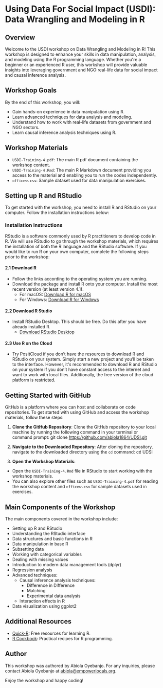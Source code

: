 # Using Data For Social Impact (USDI): Data Wrangling and Modeling in R

## Overview
Welcome to the USDI workshop on Data Wrangling and Modeling in R! This workshop is designed to enhance your skills in data manipulation, analysis, and modeling using the R programming language. Whether you're a beginner or an experienced R user, this workshop will provide valuable insights into leveraging government and NGO real-life data for social impact and causal inference analysis.

## Workshop Goals
By the end of this workshop, you will:
- Gain hands-on experience in data manipulation using R.
- Learn advanced techniques for data analysis and modeling.
- Understand how to work with real-life datasets from government and NGO sectors.
- Learn causal inference analysis techniques using R.


## Workshop Materials
- `USDI-Training-4.pdf`: The main R pdf document containing the workshop content.
- `USDI-Training-4.Rmd`: The main R Markdown document providing you access to the material and enabling you to run the codes independently.
- `officew.csv`: Sample dataset used for data manipulation exercises.


## Setting up R and RStudio
To get started with the workshop, you need to install R and RStudio on your computer. Follow the installation instructions below:

### Installation Instructions
RStudio is a software commonly used by R practitioners to develop code in R. We will use RStudio to go through the workshop materials, which requires the installation of both the R language and the RStudio software. If you would like to run R on your own computer, complete the following steps prior to the workshop:

#### 2.1 Download R
- Follow the links according to the operating system you are running.
- Download the package and install R onto your computer. Install the most recent version (at least version 4.1).
  - For macOS: [Download R for macOS](https://cran.r-project.org/bin/macosx/)
  - For Windows: [Download R for Windows](https://cran.r-project.org/bin/windows/)

#### 2.2 Download R Studio
- Install RStudio Desktop. This should be free. Do this after you have already installed R.
  - [Download RStudio Desktop](https://www.rstudio.com/products/rstudio/download/)

#### 2.3 Use R on the Cloud
- Try PositCloud if you don’t have the resources to download R and RStudio on your system. Simply start a new project and you’ll be taken to the interface. However, it's recommended to download R and RStudio on your system if you don’t have constant access to the internet and want to work with local files. Additionally, the free version of the cloud platform is restricted.

## Getting Started with GitHub
GitHub is a platform where you can host and collaborate on code repositories. To get started with using GitHub and access the workshop materials, follow these steps:

1. **Clone the GitHub Repository**: 
Clone the GitHub repository to your local machine by running the following command in your terminal or command prompt:
git clone https://github.com/abiola1864/UDSI.git



2. **Navigate to the Downloaded Repository**:
After cloning the repository, navigate to the downloaded directory using the `cd` command:
cd UDSI


3. **Open the Workshop Materials**:
- Open the `USDI-Training-4.Rmd` file in RStudio to start working with the workshop materials.
- You can also explore other files such as `USDI-Training-4.pdf` for reading the workshop content and `officew.csv` for sample datasets used in exercises.

## Main Components of the Workshop
The main components covered in the workshop include:
- Setting up R and RStudio
- Understanding the RStudio interface
- Data structures and basic functions in R
- Data manipulation in base R
- Subsetting data
- Working with categorical variables
- Dealing with missing values
- Introduction to modern data management tools (dplyr)
- Regression analysis
- Advanced techniques:
  - Causal inference analysis techniques:
    - Difference in Difference
    - Matching
    - Experimental data analysis
  - Interaction effects in R
- Data visualization using ggplot2



## Additional Resources
- [Quick-R](https://www.statmethods.net/): Free resources for learning R.
- [R Cookbook](https://rc2e.com/): Practical recipes for R programming.

## Author
This workshop was authored by Abiola Oyebanjo. For any inquiries, please contact Abiola Oyebanjo at [abiola@empowerlocals.org](mailto:abiola@empowerlocals.org).

Enjoy the workshop and happy coding!
